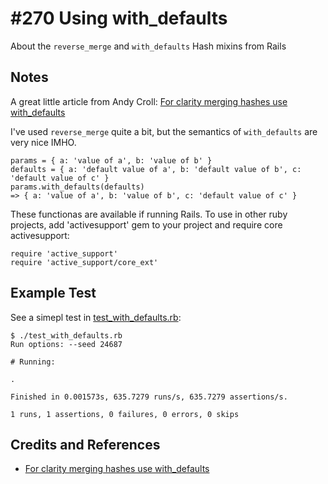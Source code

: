 # #270 Using with_defaults

About the `reverse_merge` and `with_defaults` Hash mixins from Rails

## Notes

A great little article from Andy Croll:
[For clarity merging hashes use with_defaults](https://andycroll.com/ruby/with_defaults-clarity-when-merging-hashes/)

I've used `reverse_merge` quite a bit, but the semantics of `with_defaults` are very nice IMHO.

    params = { a: 'value of a', b: 'value of b' }
    defaults = { a: 'default value of a', b: 'default value of b', c: 'default value of c' }
    params.with_defaults(defaults)
    => { a: 'value of a', b: 'value of b', c: 'default value of c' }

These functionas are available if running Rails.
To use in other ruby projects, add 'activesupport' gem to your project
and require core activesupport:

    require 'active_support'
    require 'active_support/core_ext'

## Example Test

See a simepl test in [test_with_defaults.rb](./test_with_defaults.rb):

    $ ./test_with_defaults.rb
    Run options: --seed 24687

    # Running:

    .

    Finished in 0.001573s, 635.7279 runs/s, 635.7279 assertions/s.

    1 runs, 1 assertions, 0 failures, 0 errors, 0 skips

## Credits and References

* [For clarity merging hashes use with_defaults](https://andycroll.com/ruby/with_defaults-clarity-when-merging-hashes/)
